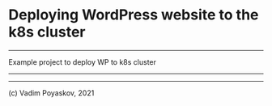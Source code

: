 # Deploying WordPress website to the k8s cluster

------------------------------------------------
Example project to deploy WP to k8s cluster

------------------------------------------------




















--------------------------------------------------
(c) Vadim Poyaskov, 2021
